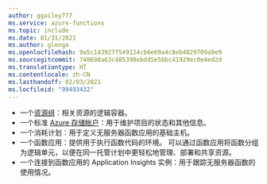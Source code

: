 ```yaml
---
author: ggailey777
ms.service: azure-functions
ms.topic: include
ms.date: 01/31/2021
ms.author: glenga
ms.openlocfilehash: 9a5c143927f549124cb6e69a4c8eb4829709a9e9
ms.sourcegitcommit: 740698a63c485390ebdd5e58bc41929ec0e4ed2d
ms.translationtype: HT
ms.contentlocale: zh-CN
ms.lasthandoff: 02/03/2021
ms.locfileid: "99493432"
---
```

+ 一个[资源组](../articles/azure-resource-manager/management/overview.md)：相关资源的逻辑容器。
+ 一个标准 [Azure 存储帐户](../articles/storage/common/storage-account-create.md)：用于维护项目的状态和其他信息。
+ 一个消耗计划：用于定义无服务器函数应用的基础主机。 
+ 一个函数应用：提供用于执行函数代码的环境。 可以通过函数应用将函数分组为逻辑单元，以便在同一托管计划中更轻松地管理、部署和共享资源。
+ 一个连接到函数应用的 Application Insights 实例：用于跟踪无服务器函数的使用情况。